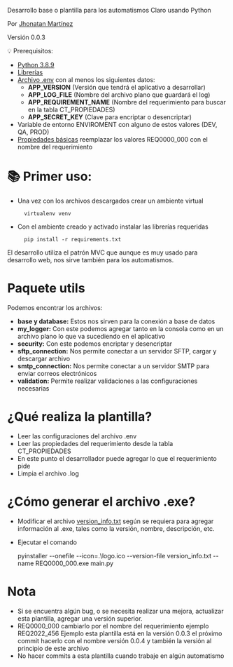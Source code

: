 Desarrollo base o plantilla para los automatismos Claro usando Python

Por [Jhonatan Martínez](mailto:martinezjha@globalhitss.com)

Versión 0.0.3

💡 Prerequisitos:

- [Python 3.8.9](https://www.python.org/downloads/release/python-389/)
- [Librerías](requirements.txt)
- [Archivo .env](.env) con al menos los siguientes datos:
  - **APP_VERSION** (Versión que tendrá el aplicativo a desarrollar)
  - **APP_LOG_FILE** (Nombre del archivo plano que guardará el log)
  - **APP_REQUIREMENT_NAME** (Nombre del requerimiento para buscar en la tabla CT_PROPIEDADES)
  - **APP_SECRET_KEY** (Clave para encriptar o desencriptar)
- Variable de entorno ENVIROMENT con alguno de estos valores (DEV, QA, PROD)
- [Propiedades básicas](properties.sql) reemplazar los valores REQ0000_000 con el nombre del requerimiento

# 📚 Primer uso:
- Una vez con los archivos descargados crear un ambiente virtual
    
        virtualenv venv

- Con el ambiente creado y activado instalar las librerías requeridas

        pip install -r requirements.txt

El desarrollo utiliza el patrón MVC que aunque es muy usado para desarrollo web, 
nos sirve también para los automatismos.

# Paquete utils 
Podemos encontrar los archivos:
- **base y database:** Estos nos sirven para la conexión a base de datos
- **my_logger:** Con este podemos agregar tanto en la consola como en un archivo plano lo que va sucediendo en el aplicativo
- **security:** Con este podemos encriptar y desencriptar
- **sftp_connection:** Nos permite conectar a un servidor SFTP, cargar y descargar archivo
- **smtp_connection:** Nos permite conectar a un servidor SMTP para enviar correos electrónicos
- **validation:** Permite realizar validaciones a las configuraciones necesarias

# ¿Qué realiza la plantilla?
- Leer las configuraciones del archivo .env
- Leer las propiedades del requerimiento desde la tabla CT_PROPIEDADES
- En este punto el desarrollador puede agregar lo que el requerimiento pide
- Limpia el archivo .log

# ¿Cómo generar el archivo .exe?
- Modificar el archivo [version_info.txt](version_info.txt) según se requiera para agregar información al .exe, tales como la versión, nombre, descripción, etc. 
- Ejecutar el comando
      
    pyinstaller --onefile --icon=.\logo.ico --version-file version_info.txt --name REQ0000_000.exe main.py

# Nota

- Si se encuentra algún bug, o se necesita realizar una mejora, actualizar esta plantilla, agregar una versión superior.
- REQ0000_000 cambiarlo por el nombre del requerimiento ejemplo REQ2022_456
  Ejemplo esta plantilla está en la versión 0.0.3 el próximo commit hacerlo con el nombre versión 0.0.4 y también la versión al principio de este archivo
- No hacer commits a esta plantilla cuando trabaje en algún automatismo
